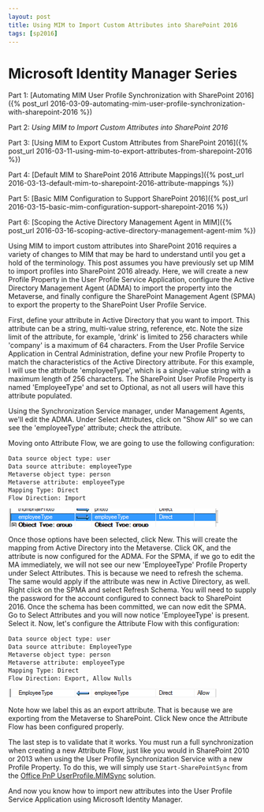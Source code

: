 ```yaml
---
layout: post
title: Using MIM to Import Custom Attributes into SharePoint 2016
tags: [sp2016]
---
```


# Microsoft Identity Manager Series

Part 1: [Automating MIM User Profile Synchronization with SharePoint 2016]({% post_url 2016-03-09-automating-mim-user-profile-synchronization-with-sharepoint-2016 %})

Part 2: _Using MIM to Import Custom Attributes into SharePoint 2016_

Part 3: [Using MIM to Export Custom Attributes from SharePoint 2016]({% post_url 2016-03-11-using-mim-to-export-attributes-from-sharepoint-2016 %})

Part 4: [Default MIM to SharePoint 2016 Attribute Mappings]({% post_url 2016-03-13-default-mim-to-sharepoint-2016-attribute-mappings %})

Part 5: [Basic MIM Configuration to Support SharePoint 2016]({% post_url 2016-03-15-basic-mim-configuration-support-sharepoint-2016 %})

Part 6: [Scoping the Active Directory Management Agent in MIM]({% post_url 2016-03-16-scoping-active-directory-management-agent-mim %})

Using MIM to import custom attributes into SharePoint 2016 requires a variety of changes to MIM that may be hard to understand until you get a hold of the terminology. This post assumes you have previously set up MIM to import profiles into SharePoint 2016 already. Here, we will create a new Profile Property in the User Profile Service Application, configure the Active Directory Management Agent (ADMA) to import the property into the Metaverse, and finally configure the SharePoint Management Agent (SPMA) to export the property to the SharePoint User Profile Service.

First, define your attribute in Active Directory that you want to import. This attribute can be a string, multi-value string, reference, etc. Note the size limit of the attribute, for example, 'drink' is limited to 256 characters while 'company' is a maximum of 64 characters. From the User Profile Service Application in Central Administration, define your new Profile Property to match the characteristics of the Active Directory attribute. For this example, I will use the attribute 'employeeType', which is a single-value string with a maximum length of 256 characters. The SharePoint User Profile Property is named 'EmployeeType' and set to Optional, as not all users will have this attribute populated.

Using the Synchronization Service manager, under Management Agents, we'll edit the ADMA. Under Select Attributes, click on "Show All" so we can see the 'employeeType' attribute; check the attribute.

Moving onto Attribute Flow, we are going to use the following configuration:

```
Data source object type: user
Data source attribute: employeeType
Metaverse object type: person
Metaverse attribute: employeeType
Mapping Type: Direct
Flow Direction: Import
```

![ADMA-ET-Import](/assets/images/2016/03/ADMA-ET-Import.png)

Once those options have been selected, click New. This will create the mapping from Active Directory into the Metaverse. Click OK, and the attribute is now configured for the ADMA. For the SPMA, if we go to edit the MA immediately, we will not see our new 'EmployeeType' Profile Property under Select Attributes. This is because we need to refresh the schema. The same would apply if the attribute was new in Active Directory, as well. Right click on the SPMA and select Refresh Schema. You will need to supply the password for the account configured to connect back to SharePoint 2016. Once the schema has been committed, we can now edit the SPMA. Go to Select Attributes and you will now notice 'EmployeeType' is present. Select it. Now, let's configure the Attribute Flow with this configuration:

```
Data source object type: user
Data source attribute: EmployeeType
Metaverse object type: person
Metaverse attribute: employeeType
Mapping Type: Direct
Flow Direction: Export, Allow Nulls
```

![SPMA-ET-Export](/assets/images/2016/03/SPMA-ET-Export.png)

Note how we label this as an export attribute. That is because we are exporting from the Metaverse to SharePoint. Click New once the Attribute Flow has been configured properly.

The last step is to validate that it works. You must run a full synchronization when creating a new Attribute Flow, just like you would in SharePoint 2010 or 2013 when using the User Profile Synchronization Service with a new Profile Property. To do this, we will simply use `Start-SharePointSync` from the [Office PnP UserProfile.MIMSync](https://github.com/OfficeDev/PnP-Tools/tree/master/Solutions/UserProfile.MIMSync) solution.

And now you know how to import new attributes into the User Profile Service Application using Microsoft Identity Manager.